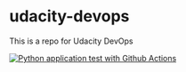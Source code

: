 # udacity-devops
This is a repo for Udacity DevOps

[![Python application test with Github Actions](https://github.com/di-hon/udacity-devops/actions/workflows/pythonapp.yml/badge.svg)](https://github.com/di-hon/udacity-devops/actions/workflows/pythonapp.yml)
